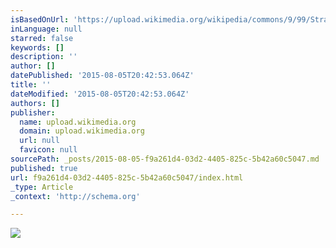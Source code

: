 ```yaml
---
isBasedOnUrl: 'https://upload.wikimedia.org/wikipedia/commons/9/99/Strait_of_Gibraltar_perspective.jpg'
inLanguage: null
starred: false
keywords: []
description: ''
author: []
datePublished: '2015-08-05T20:42:53.064Z'
title: ''
dateModified: '2015-08-05T20:42:53.064Z'
authors: []
publisher:
  name: upload.wikimedia.org
  domain: upload.wikimedia.org
  url: null
  favicon: null
sourcePath: _posts/2015-08-05-f9a261d4-03d2-4405-825c-5b42a60c5047.md
published: true
url: f9a261d4-03d2-4405-825c-5b42a60c5047/index.html
_type: Article
_context: 'http://schema.org'

---
```

![](https://upload.wikimedia.org/wikipedia/commons/9/99/Strait_of_Gibraltar_perspective.jpg)